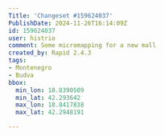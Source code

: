 ```yaml
---
Title: 'Changeset #159624037'
PublishDate: 2024-11-26T16:14:09Z
id: 159624037
user: histrio
comment: Some micromapping for a new mall
created_by: Rapid 2.4.3
tags:
- Montenegro
- Budva
bbox:
  min_lon: 18.8390509
  min_lat: 42.293642
  max_lon: 18.8417838
  max_lat: 42.2948191

---
```

